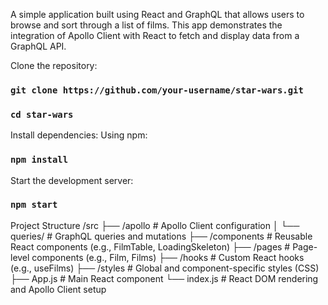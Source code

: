 
A simple application built using React and GraphQL that allows users to browse and sort through a list of films. This app demonstrates the integration of Apollo Client with React to fetch and display data from a GraphQL API.

Clone the repository:
### `git clone https://github.com/your-username/star-wars.git`
### `cd star-wars`

Install dependencies: Using npm:
### `npm install`

Start the development server:
### `npm start`

Project Structure
/src
  ├── /apollo            # Apollo Client configuration
  │   └── queries/       # GraphQL queries and mutations
  ├── /components        # Reusable React components (e.g., FilmTable, LoadingSkeleton)
  ├── /pages             # Page-level components (e.g., Film, Films)
  ├── /hooks             # Custom React hooks (e.g., useFilms)
  ├── /styles            # Global and component-specific styles (CSS)
  ├── App.js             # Main React component
  └── index.js           # React DOM rendering and Apollo Client setup